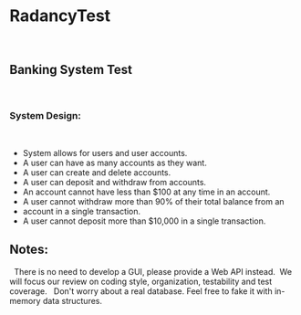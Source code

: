 # RadancyTest
 
## Banking System Test
 
### System Design:
 
- System allows for users and user accounts.
- A user can have as many accounts as they want.
- A user can create and delete accounts.
- A user can deposit and withdraw from accounts.
- An account cannot have less than $100 at any time in an account.
- A user cannot withdraw more than 90% of their total balance from an
- account in a single transaction.
- A user cannot deposit more than $10,000 in a single transaction.
 
## Notes:
 
There is no need to develop a GUI, please provide a Web API instead.  We will focus
our review on coding style, organization, testability and test coverage.
 
Don't worry about a real database. Feel free to fake it with in-memory data
structures.